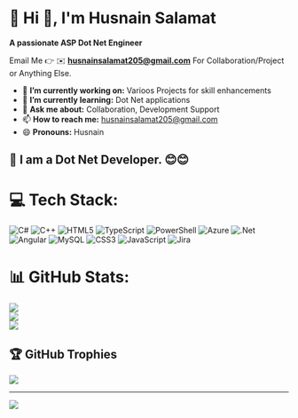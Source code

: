 # 💫 Hi 👋, I'm Husnain Salamat
**A passionate ASP Dot Net Engineer**

Email Me 👉 ✉️ **husnainsalamat205@gmail.com** For Collaboration/Project or Anything Else. 

- 🔭 **I’m currently working on:** Varioos Projects for skill enhancements
- 🌱 **I’m currently learning:** Dot Net applications
- 💬 **Ask me about:** Collaboration, Development Support
- 📫 **How to reach me:** husnainsalamat205@gmail.com
- 😄 **Pronouns:** Husnain

## 🔗 I am a Dot Net Developer. 😊😊
# 💻 Tech Stack:
![C#](https://img.shields.io/badge/c%23-%23239120.svg?style=plastic&logo=csharp&logoColor=white) ![C++](https://img.shields.io/badge/c++-%2300599C.svg?style=plastic&logo=c%2B%2B&logoColor=white) ![HTML5](https://img.shields.io/badge/html5-%23E34F26.svg?style=plastic&logo=html5&logoColor=white) ![TypeScript](https://img.shields.io/badge/typescript-%23007ACC.svg?style=plastic&logo=typescript&logoColor=white) ![PowerShell](https://img.shields.io/badge/PowerShell-%235391FE.svg?style=plastic&logo=powershell&logoColor=white) ![Azure](https://img.shields.io/badge/azure-%230072C6.svg?style=plastic&logo=microsoftazure&logoColor=white) ![.Net](https://img.shields.io/badge/.NET-5C2D91?style=plastic&logo=.net&logoColor=white) ![Angular](https://img.shields.io/badge/angular-%23DD0031.svg?style=plastic&logo=angular&logoColor=white) ![MySQL](https://img.shields.io/badge/mysql-4479A1.svg?style=plastic&logo=mysql&logoColor=white) ![CSS3](https://img.shields.io/badge/css3-%231572B6.svg?style=plastic&logo=css3&logoColor=white) ![JavaScript](https://img.shields.io/badge/javascript-%23323330.svg?style=plastic&logo=javascript&logoColor=%23F7DF1E) ![Jira](https://img.shields.io/badge/jira-%230A0FFF.svg?style=plastic&logo=jira&logoColor=white)
# 📊 GitHub Stats:
![](https://github-readme-stats.vercel.app/api?username=HusnainSalamat&theme=shadow_blue&hide_border=false&include_all_commits=true&count_private=true)<br/>
![](https://nirzak-streak-stats.vercel.app/?user=HusnainSalamat&theme=shadow_blue&hide_border=false)<br/>
![](https://github-readme-stats.vercel.app/api/top-langs/?username=HusnainSalamat&theme=shadow_blue&hide_border=false&include_all_commits=true&count_private=true&layout=compact)

## 🏆 GitHub Trophies
![](https://github-profile-trophy.vercel.app/?username=HusnainSalamat&theme=radical&no-frame=false&no-bg=true&margin-w=4)

---
[![](https://visitcount.itsvg.in/api?id=HusnainSalamat&icon=0&color=1)](https://visitcount.itsvg.in)

<!-- Proudly created with GPRM ( https://gprm.itsvg.in ) -->

